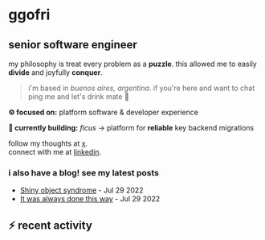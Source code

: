 # ggofri

## senior software engineer

my philosophy is treat every problem as a **puzzle**. this allowed me to easily **divide** and joyfully **conquer**.

> i'm based in _buenos aires, argentina_. if you're here and want to chat ping me and let's drink mate 🧉

**⚙️ focused on:** platform software & developer experience

**🧱 currently building:** _ficus_ → platform for **reliable** key backend migrations

follow my thoughts at [x](https://x.com/ggofri).  
connect with me at [linkedin](https://linkedin.com/in/ggofri).

### i also have a blog! see my latest posts
<!--START_SECTION:blog_posts-->
- [Shiny object syndrome](https://ggofri.github.io/blog/shiny-object) - Jul 29 2022
- [It was always done this way](https://ggofri.github.io/blog/always-done-this-way) - Jul 29 2022
<!--END_SECTION:blog_posts-->

## :zap: recent activity
<!--START_SECTION:activity-->

<!--END_SECTION:activity-->
